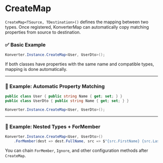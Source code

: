 # CreateMap

`CreateMap<TSource, TDestination>()` defines the mapping between two types. Once registered, KonverterMap can automatically copy matching properties from source to destination.

### ✅ Basic Example

```csharp
Konverter.Instance.CreateMap<User, UserDto>();
```

If both classes have properties with the same name and compatible types, mapping is done automatically.

---

### 🧪 Example: Automatic Property Matching

```csharp
public class User { public string Name { get; set; } }
public class UserDto { public string Name { get; set; } }

Konverter.Instance.CreateMap<User, UserDto>();
```

---

### 🧩 Example: Nested Types + ForMember

```csharp
Konverter.Instance.CreateMap<User, UserDto>()
    .ForMember(dest => dest.FullName, src => $"{src.FirstName} {src.LastName}");
```

You can chain `ForMember`, `Ignore`, and other configuration methods after `CreateMap`.
